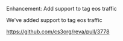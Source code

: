 Enhancement: Add support to tag eos traffic

We've added support to tag eos traffic

https://github.com/cs3org/reva/pull/3778
